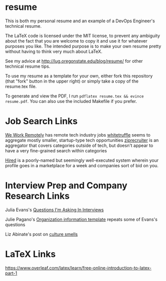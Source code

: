 resume
======

This is both my personal resume and an example of a DevOps Engineer's
technical resume. 

The LaTeX code is licensed under the MIT license, to prevent any ambiguity
about the fact that you are welcome to copy it and use it for whatever
purposes you like. The intended purpose is to make your own resume pretty
without having to think very much about LaTeX. 

See my advice at http://lug.oregonstate.edu/blog/resume/ for other technical
resume tips. 

To use my resume as a template for your own, either fork this repository (that
"fork" button in the upper right) or simply take a copy of the resume.tex
file. 

To generate and view the PDF, I run ``pdflatex resume.tex && evince
resume.pdf``. You can also use the included Makefile if you prefer.

Job Search Links
================

[We Work Remotely](https://weworkremotely.com/) has remote tech industry jobs
[whitetruffle](https://www.whitetruffle.com) seems to aggregate mostly
smaller, startup-type tech opportunities
[ziprecruiter](https://www.ziprecruiter.com/jobs) is an aggregator that covers
categories outside of tech, but doesn't appear to have a very fine-grained
search within categories

[Hired](https://hired.com/signup) is a poorly-named but seemingly well-executed 
system wherein your profile goes in a marketplace for a week and companies 
sort of bid on you.

Interview Prep and Company Research Links
=========================================

Julia Evans's [Questions I'm Asking In
Interviews](http://jvns.ca/blog/2013/12/30/questions-im-asking-in-interviews/)

Julie Pagano's [Organization information
template](http://juliepagano.com/blog/2015/08/15/job-search-retrospective/org-info-template.pdf) repeats some of Evans's questions

Liz Abinate's post on [culture
smells](http://lizabinante.com/blog/getting-hired-without-getting-burned/)

LaTeX Links
===========

https://www.overleaf.com/latex/learn/free-online-introduction-to-latex-part-1



